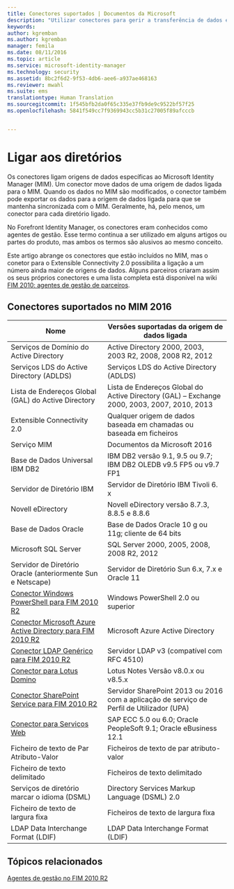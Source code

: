 ```yaml
---
title: Conectores suportados | Documentos da Microsoft
description: "Utilizar conectores para gerir a transferência de dados entre MIM e os diretórios."
keywords: 
author: kgremban
ms.author: kgremban
manager: femila
ms.date: 08/11/2016
ms.topic: article
ms.service: microsoft-identity-manager
ms.technology: security
ms.assetid: 8bc2f6d2-9f53-4db6-aee6-a937ae468163
ms.reviewer: mwahl
ms.suite: ems
translationtype: Human Translation
ms.sourcegitcommit: 1f545bfb2da0f65c335e37fb9de9c9522bf57f25
ms.openlocfilehash: 5841f549cc7f9369943cc5b31c27005f89afcccb


---
```


# <a name="connect-to-your-directories"></a>Ligar aos diretórios

Os conectores ligam origens de dados específicas ao Microsoft Identity Manager (MIM). Um conector move dados de uma origem de dados ligada para o MIM. Quando os dados no MIM são modificados, o conector também pode exportar os dados para a origem de dados ligada para que se mantenha sincronizada com o MIM. Geralmente, há, pelo menos, um conector para cada diretório ligado.

No Forefront Identity Manager, os conectores eram conhecidos como agentes de gestão. Esse termo continua a ser utilizado em alguns artigos ou partes do produto, mas ambos os termos são alusivos ao mesmo conceito.

Este artigo abrange os conectores que estão incluídos no MIM, mas o conetor para o Extensible Connectivity 2.0 possibilita a ligação a um número ainda maior de origens de dados. Alguns parceiros criaram assim os seus próprios conectores e uma lista completa está disponível na wiki [FIM 2010: agentes de gestão de parceiros](http://social.technet.microsoft.com/wiki/contents/articles/1589.fim-2010-management-agents-from-partners.aspx).

## <a name="supported-connectors-in-mim-2016"></a>Conectores suportados no MIM 2016

| Nome | Versões suportadas da origem de dados ligada |
| ---- | ----------------------------------------------- |
| Serviços de Domínio do Active Directory | Active Directory 2000, 2003, 2003 R2, 2008, 2008 R2, 2012 |
| Serviços LDS do Active Directory (ADLDS) | Serviços LDS do Active Directory (ADLDS) |
| Lista de Endereços Global (GAL) do Active Directory | Lista de Endereços Global do Active Directory (GAL) – Exchange 2000, 2003, 2007, 2010, 2013 |
| Extensible Connectivity 2.0 | Qualquer origem de dados baseada em chamadas ou baseada em ficheiros |
| Serviço MIM | Documentos da Microsoft 2016 |
| Base de Dados Universal IBM DB2 | IBM DB2 versão 9.1, 9.5 ou 9.7; IBM DB2 OLEDB v9.5 FP5 ou v9.7 FP1 |
| Servidor de Diretório IBM | Servidor de Diretório IBM Tivoli 6. x |
| Novell eDirectory | Novell eDirectory versão 8.7.3, 8.8.5 e 8.8.6 |
| Base de Dados Oracle | Base de Dados Oracle 10 g ou 11g; cliente de 64 bits |
| Microsoft SQL Server | SQL Server 2000, 2005, 2008, 2008 R2, 2012 |
| Servidor de Diretório Oracle (anteriormente Sun e Netscape) | Servidor de Diretório Sun 6.x, 7.x e Oracle 11 |
| [Conector Windows PowerShell para FIM 2010 R2](https://msdn.microsoft.com/en-us/library/dn640417.aspx) | Windows PowerShell 2.0 ou superior |
| [Conector Microsoft Azure Active Directory para FIM 2010 R2](https://msdn.microsoft.com/en-us/library/dn511001.aspx) | Microsoft Azure Active Directory |
| [Conector LDAP Genérico para FIM 2010 R2](https://msdn.microsoft.com/en-us/library/dn510997.aspx) | Servidor LDAP v3 (compatível com RFC 4510) |
| [Conector para Lotus Domino](https://msdn.microsoft.com/en-us/library/hh859750.aspx) | Lotus Notes Versão v8.0.x ou v8.5.x |
| [Conector SharePoint Service para FIM 2010 R2](https://msdn.microsoft.com/en-us/library/dn511003.aspx) | Servidor SharePoint 2013 ou 2016 com a aplicação de serviço de Perfil de Utilizador (UPA) |
| [Conector para Serviços Web](https://www.microsoft.com/en-us/download/details.aspx?id=51495) | SAP ECC 5.0 ou 6.0; Oracle PeopleSoft 9.1; Oracle eBusiness 12.1 |
| Ficheiro de texto de Par Atributo-Valor | Ficheiros de texto de par atributo-valor |
| Ficheiro de texto delimitado | Ficheiros de texto delimitado |
| Serviços de diretório marcar o idioma (DSML) | Directory Services Markup Language (DSML) 2.0 |
| Ficheiro de texto de largura fixa | Ficheiros de texto de largura fixa |
| LDAP Data Interchange Format (LDIF) | LDAP Data Interchange Format (LDIF) |

## <a name="related-topics"></a>Tópicos relacionados

[Agentes de gestão no FIM 2010 R2](https://technet.microsoft.com/library/jj133885.aspx)



<!--HONumber=Nov16_HO2-->


